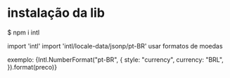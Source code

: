 # instalação da lib
$ npm i intl

import 'intl'
import 'intl/locale-data/jsonp/pt-BR'
usar formatos de moedas

exemplo:
<Text style={estilos.preco}>
        {Intl.NumberFormat("pt-BR", {
          style: "currency",
          currency: "BRL",
        }).format(preco)}
      </Text>


